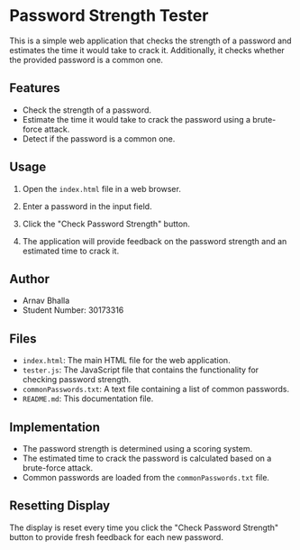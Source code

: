 # Password Strength Tester

This is a simple web application that checks the strength of a password and estimates the time it would take to crack it. Additionally, it checks whether the provided password is a common one.

## Features

- Check the strength of a password.
- Estimate the time it would take to crack the password using a brute-force attack.
- Detect if the password is a common one.

## Usage

1. Open the `index.html` file in a web browser.

2. Enter a password in the input field.

3. Click the "Check Password Strength" button.

4. The application will provide feedback on the password strength and an estimated time to crack it.

## Author

- Arnav Bhalla
- Student Number: 30173316

## Files

- `index.html`: The main HTML file for the web application.
- `tester.js`: The JavaScript file that contains the functionality for checking password strength.
- `commonPasswords.txt`: A text file containing a list of common passwords.
- `README.md`: This documentation file.

## Implementation

- The password strength is determined using a scoring system.
- The estimated time to crack the password is calculated based on a brute-force attack.
- Common passwords are loaded from the `commonPasswords.txt` file.

## Resetting Display

The display is reset every time you click the "Check Password Strength" button to provide fresh feedback for each new password.
